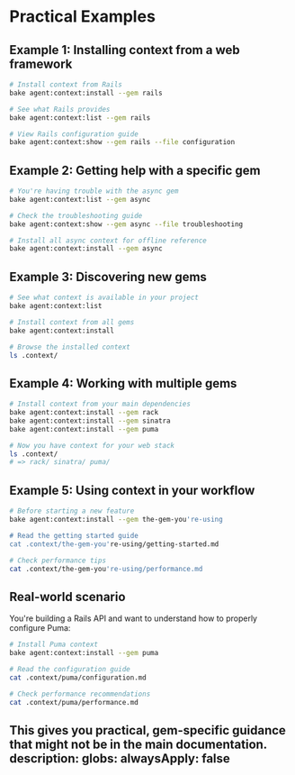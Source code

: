 # Practical Examples

## Example 1: Installing context from a web framework

```bash
# Install context from Rails
bake agent:context:install --gem rails

# See what Rails provides
bake agent:context:list --gem rails

# View Rails configuration guide
bake agent:context:show --gem rails --file configuration
```

## Example 2: Getting help with a specific gem

```bash
# You're having trouble with the async gem
bake agent:context:list --gem async

# Check the troubleshooting guide
bake agent:context:show --gem async --file troubleshooting

# Install all async context for offline reference
bake agent:context:install --gem async
```

## Example 3: Discovering new gems

```bash
# See what context is available in your project
bake agent:context:list

# Install context from all gems
bake agent:context:install

# Browse the installed context
ls .context/
```

## Example 4: Working with multiple gems

```bash
# Install context from your main dependencies
bake agent:context:install --gem rack
bake agent:context:install --gem sinatra
bake agent:context:install --gem puma

# Now you have context for your web stack
ls .context/
# => rack/ sinatra/ puma/
```

## Example 5: Using context in your workflow

```bash
# Before starting a new feature
bake agent:context:install --gem the-gem-you're-using

# Read the getting started guide
cat .context/the-gem-you're-using/getting-started.md

# Check performance tips
cat .context/the-gem-you're-using/performance.md
```

## Real-world scenario

You're building a Rails API and want to understand how to properly configure Puma:

```bash
# Install Puma context
bake agent:context:install --gem puma

# Read the configuration guide
cat .context/puma/configuration.md

# Check performance recommendations
cat .context/puma/performance.md
```

This gives you practical, gem-specific guidance that might not be in the main documentation.
description:
globs:
alwaysApply: false
---
